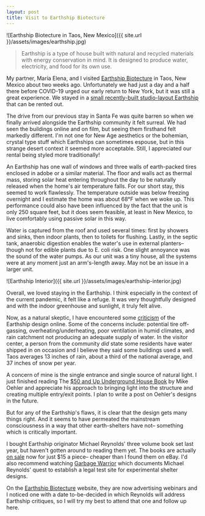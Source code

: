 ```yaml
---
layout: post
title: Visit to Earthship Biotecture
---
```


![Earthship Biotecture in Taos, New Mexico]({{ site.url }}/assets/images/earthship.jpg)

> Earthship is a type of house built with natural and recycled materials with energy conservation in mind. It is designed to produce water, electricity, and food for its own use.

My partner, María Elena, and I visited [Earthship Biotecture](https://www.earthshipglobal.com) in Taos, New Mexico about two weeks ago. Unfortunately we had just a day and a half there before COVID-19 urged our early return to New York, but it was still a great experience. We stayed in a [small recently-built studio-layout Earthship](https://www.airbnb.com/rooms/22567280) that can be rented out.

The drive from our previous stay in Santa Fe was quite barren so when we finally arrived alongside the Earthship community it felt surreal. We had seen the buildings online and on film, but seeing them firsthand felt markedly different. I'm not one for New Age aesthetics or the bohemian, crystal type stuff which Earthships can sometimes espouse, but in this strange desert context it seemed more acceptable. Still, I appreciated our rental being styled more traditionally!

An Earthship has one wall of windows and three walls of earth-packed tires enclosed in adobe or a similar material. The floor and walls act as thermal mass, storing solar heat entering throughout the day to be naturally released when the home's air temperature falls. For our short stay, this seemed to work flawlessly. The temperature outside was below freezing overnight and I estimate the home was about 68°F when we woke up. This performance could also have been influenced by the fact that the unit is only 250 square feet, but it does seem feasible, at least in New Mexico, to live comfortably using passive solar in this way.

Water is captured from the roof and used several times: first by showers and sinks, then indoor plants, then to toilets for flushing. Lastly, in the septic tank, anaerobic digestion enables the water's use in external planters– though not for edible plants due to E. coli risk. One slight annoyance was the sound of the water pumps. As our unit was a tiny house, all the systems were at any moment just an arm's-length away. May not be an issue in a larger unit.

![Earthship Interior]({{ site.url }}/assets/images/earthship-interior.jpg)

Overall, we loved staying in the Earthship. I think especially in the context of the current pandemic, it felt like a refuge. It was very thoughtfully designed and with the indoor greenhouse and sunlight, it truly felt alive.

Now, as a natural skeptic, I have encountered some [criticism](http://hackingtheearthship.blogspot.com/p/earthship-academic-research.html) of the Earthship design online. Some of the concerns include: potential tire off-gassing, overheating/underheating, poor ventilation in humid climates, and rain catchment not producing an adequate supply of water. In the visitor center, a person from the community *did* state some residents have water shipped in on occasion and I believe they said some buildings used a well. Taos averages 13 inches of rain, about a third of the national average, and 37 inches of snow per year.

A concern of mine is the single entrance and single source of natural light. I just finished reading The [$50 and Up Underground House Book](https://undergroundhousing.com/) by Mike Oehler and appreciate his approach to bringing light into the structure and creating multiple entry/exit points. I plan to write a post on Oehler's designs in the future.

But for any of the Earthship's flaws, it is clear that the design gets many things right. And it seems to have permeated the mainstream consciousness in a way that other earth-shelters have not– something which is critically important.

I bought Earthship originator Michael Reynolds' three volume book set last year, but haven't gotten around to reading them yet. The books are actually [on sale](https://www.earthshipglobal.com/books) now for just $15 a piece– cheaper than I found them on eBay. I'd also recommend watching [Garbage Warrior](http://www.garbagewarrior.com) which documents Michael Reynolds' quest to establish a legal test site for experimental shelter designs.

On the [Earthship Biotecture](https://www.earthshipglobal.com) website, they are now advertising webinars and I noticed one with a date to-be-decided in which Reynolds will address Earthship critiques, so I will try my best to attend that one and follow up here.
